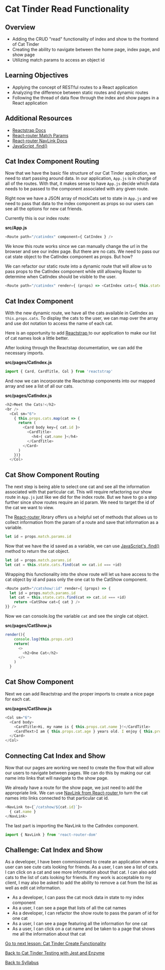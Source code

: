 # Cat Tinder Read Functionality

## Overview
- Adding the CRUD "read" functionality of index and show to the frontend of Cat Tinder
- Creating the ability to navigate between the home page, index page, and show page
- Utilizing match params to access an object id

## Learning Objectives
- Applying the concept of RESTful routes to a React application
- Analyzing the difference between static routes and dynamic routes
- Following the thread of data flow through the index and show pages in a React application

## Additional Resources
- [ Reactstrap Docs ](https://reactstrap.github.io/)
- [ React-router Match Params ](https://scotch.io/courses/using-react-router-4/route-params)
- [ React-router NavLink Docs ](https://reactrouter.com/web/api/NavLink)
- [ JavaScript .find() ](https://developer.mozilla.org/en-US/docs/Web/JavaScript/Reference/Global_Objects/Array/find)

## Cat Index Component Routing
Now that we have the basic file structure of our Cat Tinder application, we need to start passing around data. In our application, `App.js` is in charge of all of the routes. With that, it makes sense to have `App.js` decide which data needs to be passed to the component associated with any given route.

Right now we have a JSON array of mockCats set to state in `App.js` and we need to pass that data to the index component as props so our users can see all the options for new cat friends.

Currently this is our index route:

**src/App.js**
```javascript
<Route path="/catindex" component={ CatIndex } />
```

We know this route works since we can manually change the url in the browser and see our index page. But there are no cats. We need to pass our cat state object to the CatIndex component as props. But how?

We can refactor our static route into a dynamic route that will allow us to pass props to the CatIndex component while still allowing Router to determine when CatIndex should be visible to the user.

```javascript
<Route path="/catindex" render={ (props) => <CatIndex cats={ this.state.cats } /> } />
```

## Cat Index Component
With the new dynamic route, we have all the cats available in CatIndex as `this.props.cats`. To display the cats to the user, we can map over the array and use dot notation to access the name of each cat.

Here is an opportunity to add [ Reactstrap ](https://reactstrap.github.io/) to our application to make our list of cat names look a little better.

After looking through the Reactstap documentation, we can add the necessary imports.

**src/pages/CatIndex.js**
```javascript
import { Card, CardTitle, Col } from 'reactstrap'
```

And now we can incorporate the Reactstrap components into our mapped array and see a list of all our cats.

**src/pages/CatIndex.js**
```javascript
<h2>Meet the Cats!</h2>
<br />
  <Col sm="6">
    { this.props.cats.map(cat => {
      return (
        <Card body key={ cat.id }>
          <CardTitle>
            <h4>{ cat.name }</h4>
          </CardTitle>
        </Card>
      )
    })}
  </Col>
```

## Cat Show Component Routing
The next step is being able to select one cat and see all the information associated with that particular cat. This will require refactoring our show route in `App.js` just like we did for the index route. But we have to go a step further since show routes require an id param. We need to target the id of the cat we want to view.

The [ React-router ](https://scotch.io/courses/using-react-router-4/route-params) library offers us a helpful set of methods that allows us to collect information from the param of a route and save that information as a variable.

```javascript
let id = props.match.params.id
```

Now that we have the id saved as a variable, we can use [ JavaScript's .find() ](https://developer.mozilla.org/en-US/docs/Web/JavaScript/Reference/Global_Objects/Array/find) method to return the cat object.
```javascript
let id = props.match.params.id
let cat = this.state.cats.find(cat => cat.id === +id)
```

Wrapping this functionality into the show route will let us have access to the cat object by id and pass only the one cat to the CatShow component.
```javascript
<Route path="/catshow/:id" render={ (props) => {
  let id = props.match.params.id
  let cat = this.state.cats.find(cat => cat.id === +id)
    return <CatShow cat={ cat } />
}} />
```

Now we can console.log the variable `cat` and see the single cat object.

**src/pages/CatShow.js**
```javascript
render(){
    console.log(this.props.cat)
    return(
      <>
        <h2>One Cat</h2>
      </>
    )
  }
```

## Cat Show Component
Next we can add Reactstrap and the proper imports to create a nice page for each cat.

**src/pages/CatShow.js**
```javascript
<Col sm="6">
  <Card body>
    <CardTitle>Hi, my name is { this.props.cat.name }!</CardTitle>
    <CardText>I am { this.props.cat.age } years old. I enjoy { this.props.cat.enjoys }.</CardText>
  </Card>
</Col>
```

## Connecting Cat Index and Show
Now that our pages are working we need to create the flow that will allow our users to navigate between pages. We can do this by making our cat name into links that will navigate to the show page.

We already have a route for the show page, we just need to add the appropriate link. We can use [ NavLink from React-router ](https://reactrouter.com/web/api/NavLink) to turn the cat names into links connected to that particular cat id.

```javascript
<NavLink to={`/catshow/${cat.id}`}>
  { cat.name }
</NavLink>
```

The last part is importing the NavLink to the CatIndex component.

```javascript
import { NavLink } from 'react-router-dom'
```


## Challenge: Cat Index and Show
As a developer, I have been commissioned to create an application where a user can see cute cats looking for friends. As a user, I can see a list of cats. I can click on a cat and see more information about that cat. I can also add cats to the list of cats looking for friends. If my work is acceptable to my client, I may also be asked to add the ability to remove a cat from the list as well as edit cat information.

- As a developer, I can pass the cat mock data in state to my index component
- As a user, I can see a page that lists of all the cat names
- As a developer, I can refactor the show route to pass the param of id for one cat
- As a user, I can see a page featuring all the information for one cat
- As a user, I can click on a cat name and be taken to a page that shows me all the information about that cat


[ Go to next lesson: Cat Tinder Create Functionality ](./cat-create.md)

[ Back to Cat Tinder Testing with Jest and Enzyme ](./jest-enzyme.md)

[ Back to Syllabus ](../../README.md#cat-tinder-frontend)

